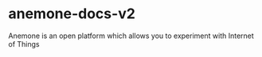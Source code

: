 # anemone-docs-v2
Anemone is an open platform which allows you to experiment with Internet of Things
